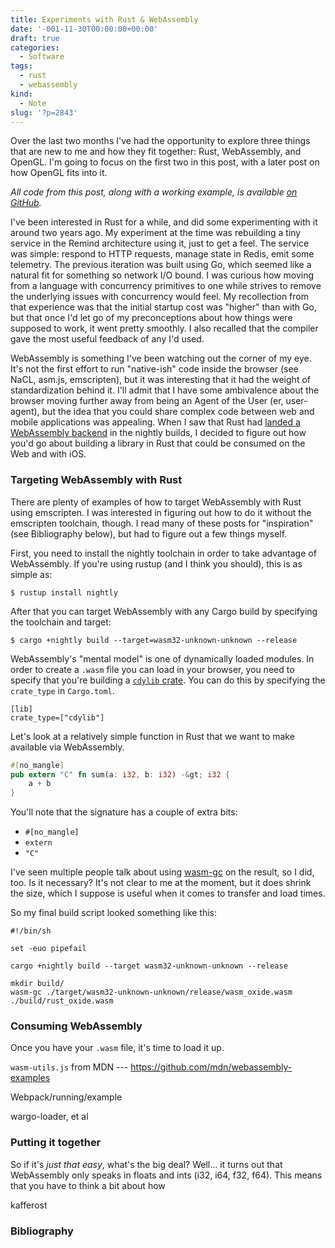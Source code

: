 ```yaml
---
title: Experiments with Rust & WebAssembly
date: '-001-11-30T00:00:00+00:00'
draft: true
categories:
  - Software
tags:
  - rust
  - webassembly
kind:
  - Note
slug: '?p=2843'
---
```

Over the last two months I've had the opportunity to explore three things that are new to me and how they fit together: Rust, WebAssembly, and OpenGL. I'm going to focus on the first two in this post, with a later post on how OpenGL fits into it.

_All code from this post, along with a working example, is available [on GitHub][1]._

I've been interested in Rust for a while, and did some experimenting with it around two years ago. My experiment at the time was rebuilding a tiny service in the Remind architecture using it, just to get a feel. The service was simple: respond to HTTP requests, manage state in Redis, emit some telemetry. The previous iteration was built using Go, which seemed like a natural fit for something so network I/O bound. I was curious how moving from a language with concurrency primitives to one while strives to remove the underlying issues with concurrency would feel. My recollection from that experience was that the initial startup cost was "higher" than with Go, but that once I'd let go of my preconceptions about how things were supposed to work, it went pretty smoothly. I also recalled that the compiler gave the most useful feedback of any I'd used.

WebAssembly is something I've been watching out the corner of my eye. It's not the first effort to run "native-ish" code inside the browser (see NaCL, asm.js, emscripten), but it was interesting that it had the weight of standardization behind it. I'll admit that I have some ambivalence about the browser moving further away from being an Agent of the User (er, user-agent), but the idea that you could share complex code between web and mobile applications was appealing. When I saw that Rust had [landed a WebAssembly backend][2] in the nightly builds, I decided to figure out how you'd go about building a library in Rust that could be consumed on the Web and with iOS.

### Targeting WebAssembly with Rust

There are plenty of examples of how to target WebAssembly with Rust using emscripten. I was interested in figuring out how to do it without the emscripten toolchain, though. I read many of these posts for "inspiration" (see Bibliography below), but had to figure out a few things myself.

First, you need to install the nightly toolchain in order to take advantage of WebAssembly. If you're using rustup (and I think you should), this is as simple as:

    $ rustup install nightly


After that you can target WebAssembly with any Cargo build by specifying the toolchain and target:

    $ cargo +nightly build --target=wasm32-unknown-unknown --release


WebAssembly's "mental model" is one of dynamically loaded modules. In order to create a `.wasm` file you can load in your browser, you need to specify that you're building a [`cdylib` crate][3]. You can do this by specifying the `crate_type` in `Cargo.toml`.

    [lib]
    crate_type=["cdylib"]


Let's look at a relatively simple function in Rust that we want to make available via WebAssembly.

```rust
#[no_mangle]
pub extern "C" fn sum(a: i32, b: i32) -&gt; i32 {
    a + b
}
```

You'll note that the signature has a couple of extra bits:

  * `#[no_mangle]`
  * `extern`
  * `"C"`

I've seen multiple people talk about using [wasm-gc][4] on the result, so I did, too. Is it necessary? It's not clear to me at the moment, but it does shrink the size, which I suppose is useful when it comes to transfer and load times.

So my final build script looked something like this:

    #!/bin/sh

    set -euo pipefail

    cargo +nightly build --target wasm32-unknown-unknown --release

    mkdir build/
    wasm-gc ./target/wasm32-unknown-unknown/release/wasm_oxide.wasm ./build/rust_oxide.wasm


### Consuming WebAssembly

Once you have your `.wasm` file, it's time to load it up.

`wasm-utils.js` from MDN --- https://github.com/mdn/webassembly-examples

Webpack/running/example

wargo-loader, et al

### Putting it together

So if it's _just that easy_, what's the big deal? Well&#8230; it turns out that WebAssembly only speaks in floats and ints (i32, i64, f32, f64). This means that you have to think a bit about how

kafferost

### Bibliography

 [1]: https://github.com/nyergler/rust-oxide
 [2]: https://github.com/rust-lang/rust/pull/46115
 [3]: https://doc.rust-lang.org/reference/linkage.html
 [4]: https://github.com/alexcrichton/wasm-gc
